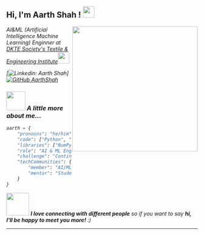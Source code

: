 <h2> Hi, I'm Aarth Shah ! <img src="https://media.giphy.com/media/hvRJCLFzcasrR4ia7z/giphy.gif" width="30"></h2>
<img align='right' src="https://images.squarespace-cdn.com/content/v1/5769fc401b631bab1addb2ab/1541580611624-TE64QGKRJG8SWAIUS7NS/ke17ZwdGBToddI8pDm48kPoswlzjSVMM-SxOp7CV59BZw-zPPgdn4jUwVcJE1ZvWQUxwkmyExglNqGp0IvTJZamWLI2zvYWH8K3-s_4yszcp2ryTI0HqTOaaUohrI8PI6FXy8c9PWtBlqAVlUS5izpdcIXDZqDYvprRqZ29Pw0o/coding-freak.gif" width="330">
<p><em> AI&ML (Artificial Intelligence Machine Learning) Enginner at <a href="http://www.dkte.ac.in">DKTE Society's Textile & Engineering Institute</a><img src="https://media.giphy.com/media/fYSnHlufseco8Fh93Z/giphy.gif" width="30">

[![Linkedin: Aarth Shah](https://img.shields.io/badge/-AarthShah-blue?style=flat-square&logo=Linkedin&logoColor=white&link=https://in.linkedin.com/in/aarth-shah1611/)]
[![GitHub AarthShah](https://img.shields.io/github/followers/thaiane?label=follow&style=social)](https://github.com/AarthShah)


### <img src="https://media.giphy.com/media/VgCDAzcKvsR6OM0uWg/giphy.gif" width="50"> A little more about me...  

```python
aarth = {
    "pronouns": "he/him",
    "code": ["Python", "C", "C++", "Java", "HTML", "CSS", "AI/ML"],
    "libraries": ["NumPy", "Pandas", "Keras"],
    "role": "AI & ML Engineer at DKTE Society's Textile & Engineering Institute",
    "challenge": "Continuously learning and building projects in AI/ML",
    "techCommunities": {
        "member": "AI/ML Community",
        "mentor": "Student Developer Groups"
    }
}

```

<img src="https://media.giphy.com/media/LnQjpWaON8nhr21vNW/giphy.gif" width="60"> <em><b>I love connecting with different people</b> so if you want to say <b>hi, I'll be happy to meet you more!</b> :)</em>

---
